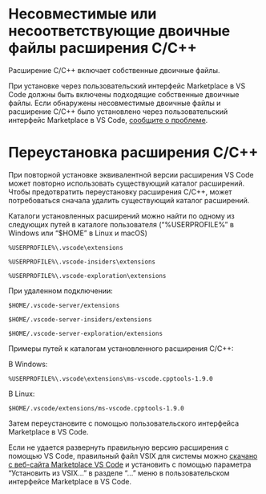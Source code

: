 <html><head></head><body><h1 data-loc-id="incompatible.extension.heading">Несовместимые или несоответствующие двоичные файлы расширения C/C++</h1>

<p data-loc-id="incompat.extension.text1">Расширение C/C++ включает собственные двоичные файлы.</p>

<p data-loc-id="incompat.extension.text2">При установке через пользовательский интерфейс Marketplace в VS Code должны быть включены подходящие собственные двоичные файлы. Если обнаружены несовместимые двоичные файлы и расширение C/C++ было установлено через пользовательский интерфейс Marketplace в VS Code, <a href="https://github.com/microsoft/vscode/issues/new?assignees=&amp;labels=&amp;template=bug_report.md" data-loc-id="bug.report.link.title">сообщите о проблеме</a>.</p>

<h1 data-loc-id="reinstalling.extension.heading">Переустановка расширения C/C++</h1>

<p data-loc-id="reinstall.extension.text1">При повторной установке эквивалентной версии расширения VS Code может повторно использовать существующий каталог расширений. Чтобы предотвратить переустановку расширения C/C++, может потребоваться сначала удалить существующий каталог расширений.</p>

<p data-loc-id="reinstall.extension.text2">Каталоги установленных расширений можно найти по одному из следующих путей в каталоге пользователя (“%USERPROFILE%” в Windows или “$HOME” в Linux и macOS)</p>

<pre><code class="lang-bash">%USERPROFILE%\.vscode\extensions</code></pre>
<pre><code class="lang-bash">%USERPROFILE%\.vscode-insiders\extensions</code></pre>
<pre><code class="lang-bash">%USERPROFILE%\.vscode-exploration\extensions</code></pre>

<p data-loc-id="reinstall.extension.text3">При удаленном подключении:</p>
<pre><code class="lang-bash">$HOME/.vscode-server/extensions</code></pre>
<pre><code class="lang-bash">$HOME/.vscode-server-insiders/extensions</code></pre>
<pre><code class="lang-bash">$HOME/.vscode-server-exploration/extensions</code></pre>

<p data-loc-id="reinstall.extension.text4">Примеры путей к каталогам установленного расширения C/C++:</p>

<p data-loc-id="reinstall.extension.text5">В Windows:</p>
<pre><code class="lang-bash">%USERPROFILE%\.vscode\extensions\ms-vscode.cpptools-1.9.0</code></pre>

<p data-loc-id="reinstall.extension.text6">В Linux:</p>
<pre><code class="lang-bash">$HOME/.vscode/extensions/ms-vscode.cpptools-1.9.0</code></pre>

<p data-loc-id="reinstall.extension.text7">Затем переустановите с помощью пользовательского интерфейса Marketplace в VS Code.</p>

<p data-loc-id="reinstall.extension.text8">Если не удается развернуть правильную версию расширения с помощью VS Code, правильный файл VSIX для системы можно <a href="https://marketplace.visualstudio.com/items?itemName=ms-vscode.cpptools" data-loc-id="download.vsix.link.title">скачано с веб-сайта Marketplace VS Code</a> и установить с помощью параметра “Установить из VSIX...” в разделе “...” меню в пользовательском интерфейсе Marketplace в VS Code.</p>
</body></html>